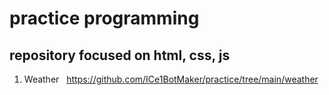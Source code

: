 # practice programming

## repository focused on html, css, js
1. Weather&nbsp;&nbsp;&nbsp;https://github.com/ICe1BotMaker/practice/tree/main/weather
